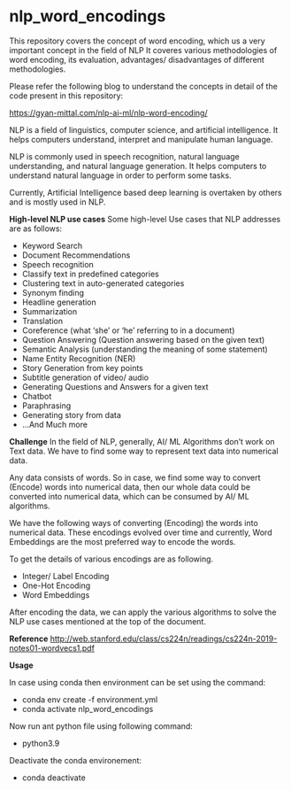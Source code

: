 # nlp_word_encodings
This repository covers the concept of word encoding, which us a very important concept in the field of NLP It coveres various methodologies of word encoding, its evaluation, advantages/ disadvantages of different methodologies.

Please refer the following blog to understand the concepts in detail of the code present in this repository:

https://gyan-mittal.com/nlp-ai-ml/nlp-word-encoding/

NLP is a field of linguistics, computer science, and artificial intelligence. It helps computers understand, interpret and manipulate human language.

NLP is commonly used in speech recognition, natural language understanding, and natural language generation. It helps computers to understand natural language in order to perform some tasks.

Currently, Artificial Intelligence based deep learning is overtaken by others and is mostly used in NLP.

**High-level NLP use cases**
Some high-level Use cases that NLP addresses are as follows:

- Keyword Search
- Document Recommendations
- Speech recognition
- Classify text in predefined categories
- Clustering text in auto-generated categories
- Synonym finding
- Headline generation
- Summarization
- Translation
- Coreference (what ‘she’ or ‘he’ referring to in a document)
- Question Answering (Question answering based on the given text)
- Semantic Analysis (understanding the meaning of some statement)
- Name Entity Recognition (NER)
- Story Generation from key points
- Subtitle generation of video/ audio
- Generating Questions and Answers for a given text
- Chatbot
- Paraphrasing
- Generating story from data
- …And Much more


**Challenge**
In the field of NLP, generally, AI/ ML Algorithms don’t work on Text data. We have to find some way to represent text data into numerical data.

Any data consists of words. So in case, we find some way to convert (Encode) words into numerical data, then our whole data could be converted into numerical data, which can be consumed by AI/ ML algorithms.

We have the following ways of converting (Encoding) the words into numerical data. These encodings evolved over time and currently, Word Embeddings are the most preferred way to encode the words.

To get the details of various encodings are as following.

- Integer/ Label Encoding
- One-Hot Encoding
- Word Embeddings

After encoding the data, we can apply the various algorithms to solve the NLP use cases mentioned at the top of the document.

**Reference**
http://web.stanford.edu/class/cs224n/readings/cs224n-2019-notes01-wordvecs1.pdf

**Usage**

In case using conda then environment can be set using the command:
- conda env create -f environment.yml
- conda activate nlp_word_encodings

Now run ant python file using following command:
- python3.9 <python file name>

Deactivate the conda environement:
- conda deactivate
